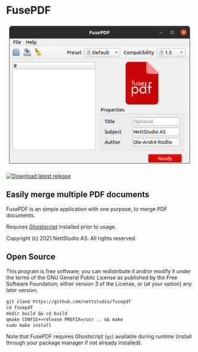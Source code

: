 # FusePDF

![screenshot](assets/fusepdf-screenshot.png "FusePDF screenshot")

[![Download latest release](https://img.shields.io/badge/Download-Latest%20release-red)](https://github.com/nettstudio/fusepdf/releases/latest)

## Easily merge multiple PDF documents

FusePDF is an simple application with one purpose, to merge PDF documents.

Requires [Ghostscript](https://www.ghostscript.com/download/gsdnld.html) installed prior to usage.

Copyright (c) 2021 NettStudio AS. All rights reserved.

## Open Source

This program is free software; you can redistribute it and/or modify it under the terms of the GNU General Public License as published by the Free Software Foundation; either version 3 of the License, or (at your option) any later version.

```
git clone https://github.com/nettstudio/fusepdf
cd fusepdf
mkdir build && cd build
qmake CONFIG+=release PREFIX=/usr .. && make
sudo make install
```

Note that FusePDF requires Ghostscript (``gs``) available during runtime (install through your package manager if not already installed).
